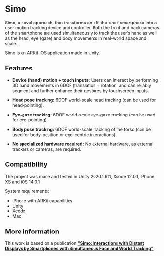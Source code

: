 # Simo

Simo, a novel approach, that transforms an off-the-shelf smartphone into a user motion tracking device and controller. Both the front and back cameras of the smartphone are used simultaneously to track the user’s hand as well as the head, eye (gaze) and body movements in real-world space and scale.

Simo is an ARKit iOS application made in Unity.


## Features

* **Device (hand) motion + touch inputs:** Users can interact by performing 3D hand movements in 6DOF (translation + rotation) and can reliably segment and further enhance their gestures by touchscreen inputs.

* **Head pose tracking:** 6DOF world-scale head tracking (can be used for head-pointing).

* **Eye-gaze tracking:** 6DOF world-scale eye-gaze tracking (can be used for eye-pointing).

* **Body pose tracking:** 6DOF world-scale tracking of the torso (can be used for body-position or ego-centric interactions).

* **No specialized hardware required:** No external hardware, as external trackers or cameras, are required.


## Compatibility
The project was made and tested in Unity 2020.1.6f1, Xcode 12.0.1, iPhone XS and iOS 14.0.1

System requirements:
* iPhone with ARKit capabilities
* Unity
* Xcode
* Mac


## More information
This work is based on a publication [**"Simo: Interactions with Distant Displays by Smartphones with Simultaneous Face and World Tracking"**](https://doi.org/10.1145/3334480.3382962 "Simo publication").

